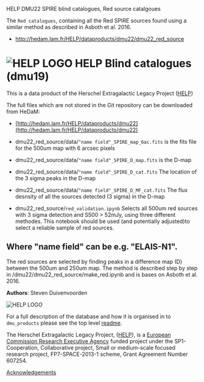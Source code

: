 HELP DMU22 SPIRE blind catalogues, Red source catalgoues

The `Red catalogues`, containing all the Red SPIRE sources found using a similar method as described in Asboth et al. 2016.

- http://hedam.lam.fr/HELP/dataproducts/dmu22/dmu22_red_source
# ![HELP LOGO](https://avatars1.githubusercontent.com/u/7880370?s=75&v=4) HELP Blind catalogues (dmu19)

This is a data product of the Herschel Extragalactic Legacy Project ([HELP](http://www.herschel.sussex.ac.uk))

The full files which are not stored in the Git repository can be downloaded from HeDaM:

- [http://hedam.lam.fr/HELP/dataproducts/dmu22](http://hedam.lam.fr/HELP/dataproducts/dmu22)

- dmu22_red_source/data/`"name field"_SPIRE_map_6ac.fits` is the fits file for the 500um map with 6 arcsec pixels
- dmu22_red_source/data/`"name field"_SPIRE_D_map.fits` is the D-map
- dmu22_red_source/data/`"name field"_SPIRE_D_cat.fits` The location of the 3 sigma peaks in the D-map
- dmu22_red_source/data/`"name field"_SPIRE_D_MF_cat.fits` The flux desnsity of all the sources detected (3 sigma) in the D-map
- dmu22_red_source/`red_validation.ipynb` Selects all 500um red sources with 3 sigma detection and S500 > 52mJy, using three different methodes. This notebook should be used (and potentially adjusted)to select a reliable sample of red sources. 

Where "name field" can be e.g. "ELAIS-N1". 
-------------------------------------------------------------------------------

The red sources are selected by finding peaks in a difference map (D) between the 500um and 250um map. The method is described step by step in /dmu22/dmu22_red_source/make_red.ipynb and is bases on Asboth et al. 2016. 


**Authors**: Steven Duivenvoorden

 ![HELP LOGO](https://avatars1.githubusercontent.com/u/7880370?s=75&v=4)
 
For a full description of the database and how it is organised in to `dmu_products` please see the top level [readme](../readme.md).
 
The Herschel Extragalactic Legacy Project, ([HELP](http://herschel.sussex.ac.uk/)), is a [European Commission Research Executive Agency](https://ec.europa.eu/info/departments/research-executive-agency_en)
funded project under the SP1-Cooperation, Collaborative project, Small or medium-scale focused research project, FP7-SPACE-2013-1 scheme, Grant Agreement
Number 607254.

[Acknowledgements](http://herschel.sussex.ac.uk/acknowledgements)
